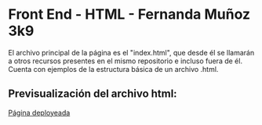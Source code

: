 # Front End - HTML - Fernanda Muñoz 3k9

El archivo principal de la página es el "index.html", que desde él se llamarán a otros recursos presentes en el mismo repositorio e incluso fuera de él.
Cuenta con ejemplos de la estructura básica de un archivo .html.

<h2>Previsualización del archivo html:</h2>
<a href="https://fmsane.github.io/Desarrollo-de-Software---TP1-HTML---Fernanda-Mu-oz-3k09/" target="blank">Página deployeada</a>
